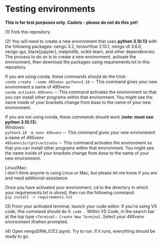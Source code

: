 # Testing environments

**This is for test purposes only. Cadets - please do not do this yet!**

(1) Fork this repository.

(2) You will need to create a new environment that uses **python 3.10.13** with the following packages: nengo 3.2, tensorflow 2.10.1, nengo-dl 3.6.0, nengo-gui, black[jupyter], matplotlib, scikit-learn, and other dependencies. The process to do so is to create a new environment, activate the environment, then download the packages using requirements.txt in this repository. 

If you are using conda, these commands should do the trick:  
`conda create --name 495venv python=3.10` -- This command gives your new environment a name of *495venv*  
`conda activate 495venv` -- This command activates the environment so that you can install other programs within that environment. You might see the name inside of your brackets change from *base* to the name of your new environment.

If you are not using conda, these commands should work (**note: must use python 3.10.13**):  
Windows:  
`python3.10 -m venv 495venv` -- This command gives your new environment a name of *495venv*  
`495venv\Scripts\activate` -- This command activates the environment so that you can install other programs within that environment. You might see the name inside of your brackets change from *base* to the name of your new environment.
  
Linux/Mac:  
I don't think anyone is using Linux or Mac, but please let me know if you are and need additional assistance.
  
Once you have activated your environment, cd to the directory in which your requirements.txt is stored, then run the following command:  
`pip install -r requirements.txt`  
  
(3) From your activated terminal, launch your code editor. If you're using VS code, this command should do it: `code .` Within VS Code, in the search bar at the top type `>Terminal: Create New Terminal`. Select your _495venv_ environment if/when prompted.  
  
(4) Open nengoDNN_ICE2.ipynb. Try to run. If it runs, everything should be ready to go. 

